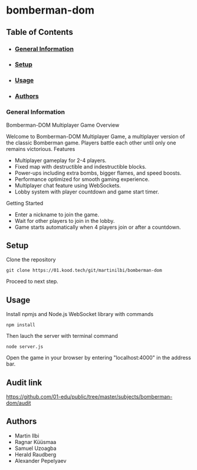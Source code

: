 # bomberman-dom

## Table of Contents
- ### [General Information](#general-information)
- ### [Setup](#setup)
- ### [Usage](#usage)
- ### [Authors](#authors)

### General Information
Bomberman-DOM Multiplayer Game
Overview

Welcome to Bomberman-DOM Multiplayer Game, a multiplayer version of the classic Bomberman game. Players battle each other until only one remains victorious.
Features

- Multiplayer gameplay for 2-4 players.
- Fixed map with destructible and indestructible blocks.
- Power-ups including extra bombs, bigger flames, and speed boosts.
- Performance optimized for smooth gaming experience.
- Multiplayer chat feature using WebSockets.
- Lobby system with player countdown and game start timer.

Getting Started

- Enter a nickname to join the game.
- Wait for other players to join in the lobby.
- Game starts automatically when 4 players join or after a countdown.

## Setup
Clone the repository
```
git clone https://01.kood.tech/git/martinilbi/bomberman-dom
```
Proceed to next step.

## Usage
Install npmjs and Node.js WebSocket library with commands 
```
npm install
```
Then lauch the server with terminal command 
```
node server.js
``` 
Open the game in your browser by entering "localhost:4000" in the address bar.

## Audit link

https://github.com/01-edu/public/tree/master/subjects/bomberman-dom/audit

## Authors
- Martin Ilbi
- Ragnar Küüsmaa
- Samuel Uzoagba
- Herald Raudberg
- Alexander Pepelyaev
